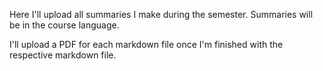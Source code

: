 Here I'll upload all summaries I make during the semester. Summaries will be in the course language.

I'll upload a PDF for each markdown file once I'm finished with the respective markdown file.
